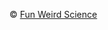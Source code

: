  <footer>
   <div class = 'flex-in'>
    <div class = 'icons'>
      <span><a href = 'https://www.facebook.com/FunWeirdScience/' class = 'facebook' target = '_blank'><i class = 'fab fa-facebook-f'></i></a></span>
      <span><a href = 'https://twitter.com/funweirdscience/' class = 'twitter' target = '_blank'><i class = 'fab fa-twitter'></i></a></span>
      <span><a href = 'https://www.instagram.com/funweirdscience/' class = 'instagram' target = '_blank'><i class = 'fab fa-instagram'></i></a></span>
    </div>
    <p>&copy; <span id = 'year'></span> <a href = '{{site.baserul}}/' target = '_blank' class = 'mark'>Fun Weird Science</a></p>
   </div>
</footer>
<script   src='https://code.jquery.com/jquery-3.1.0.min.js'   integrity='sha256-cCueBR6CsyA4/9szpPfrX3s49M9vUU5BgtiJj06wt/s='   crossorigin='anonymous'></script>
<script src = '{{site.baseurl}}/index.js'></script>
